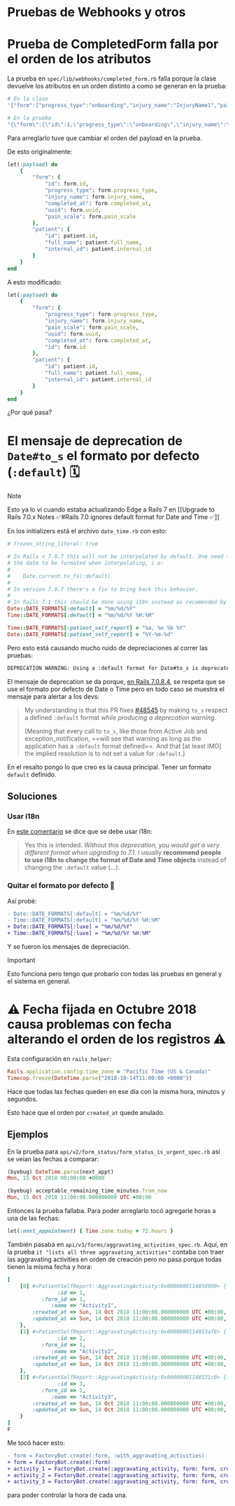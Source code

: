 # Pruebas de Webhooks y otros

# Prueba de CompletedForm falla por el orden de los atributos

La prueba en `spec/lib/webhooks/completed_form.rb` falla porque la clase devuelve los atributos en un orden distinto a como se generan en la prueba:
```ruby
# En la clase
'{"form":{"progress_type":"onboarding","injury_name":"InjuryName1","pain_scale":5,"uuid":"b254261a-1769-42ce-84f0-8a14a54eb3fb","completed_at":"2018-10-14T11:00:00.000Z","id":1},"patient":{"id":1,"full_name":"FirstName1 LastName1","internal_id":"58e194a8-9f6c-4de5-a0d4-266deec83f30"}}'

# En la prueba
"{\"form\":{\"id\":1,\"progress_type\":\"onboarding\",\"injury_name\":\"InjuryName1\",\"completed_at\":\"2018-10-14T11:00:00.000Z\",\"uuid\":\"b254261a-1769-42ce-84f0-8a14a54eb3fb\",\"pain_scale\":5},\"patient\":{\"id\":1,\"full_name\":\"FirstName1 LastName1\",\"internal_id\":\"58e194a8-9f6c-4de5-a0d4-266deec83f30\"}}",
```

Para arreglarlo tuve que cambiar el orden del payload en la prueba.

De esto originalmente:
```ruby
let(:payload) do
	{
		"form": {
			"id": form.id,
			"progress_type": form.progress_type,
			"injury_name": form.injury_name,
			"completed_at": form.completed_at,
			"uuid": form.uuid,
			"pain_scale": form.pain_scale
		},
		"patient": {
			"id": patient.id,
			"full_name": patient.full_name,
			"internal_id": patient.internal_id
		}
	}
end
```

A esto modificado:
```ruby
let(:payload) do
	{
		"form": {
			"progress_type": form.progress_type,
			"injury_name": form.injury_name,
			"pain_scale": form.pain_scale,
			"uuid": form.uuid,
			"completed_at": form.completed_at,
			"id": form.id
		},
		"patient": {
			"id": patient.id,
			"full_name": patient.full_name,
			"internal_id": patient.internal_id
		}
	}
end
```

¿Por qué pasa?

# El mensaje de deprecation de `Date#to_s` el formato por defecto (`:default`) 🗓️

> [!Note]
> Esto ya lo vi cuando estaba actualizando Edge a Rails 7 en [[Upgrade to Rails 7.0.x Notes ✅#Rails 7.0 ignores default format for Date and Time ✅]]

En los initializers está el archivo `date_time.rb` con esto:
```ruby
# frozen_string_literal: true

# In Rails < 7.0.7 this will not be interpolated by default. One need to explicitly tell
# the date to be formated when interpolating, i.e:
#
#    Date.current.to_fs(:default)
#
# In version 7.0.7 there's a fix to bring back this behavior.
#
# In Rails 7.1 this should be done using i18n instead as recomended by Rafael França -> https://github.com/rails/rails/pull/48555#issuecomment-1680844190
Date::DATE_FORMATS[:default] = "%m/%d/%Y"
Time::DATE_FORMATS[:default] = "%m/%d/%Y %H:%M"

Time::DATE_FORMATS[:patient_self_report] = "%a, %e %b %Y"
Date::DATE_FORMATS[:patient_self_report] = "%Y-%m-%d"
```

Pero esto está causando mucho ruido de depreciaciones al correr las pruebas:
```bash
DEPRECATION WARNING: Using a :default format for Date#to_s is deprecated. Please use Date#to_fs instead. If you fixed all places inside your application that you see this deprecation, you can set `ENV['RAILS_DISABLE_DEPRECATED_TO_S_CONVERSION']` to `"true"` in the `config/application.rb` file before the `Bundler.require` call to fix all the callers outside of your application. (called from block (4 levels) in <top (required)> at /Users/francisco/projects/luna-project/backend/spec/requests/patient_self_report/api/v2/form_status/form_status_is_urgent_spec.rb:40)
```

El mensaje de deprecation se da porque, [en Rails 7.0.8.4](https://github.com/rails/rails/pull/48555#issuecomment-1713935272), se respeta que se use el formato por defecto de Date o Time pero en todo caso se muestra el mensaje para alertar a los devs:

> My understanding is that this PR fixes [#48545](https://github.com/rails/rails/issues/48545) by making `to_s` respect a defined `:default` format _while producing a deprecation warning_.
>
> (Meaning that every call to `to_s`, like those from Active Job and exception_notification, ==will see that warning as long as the application has a `:default` format defined==. And that [at least IMO] the implied resolution is to not set a value for `:default`.)

En el resalto pongo lo que creo es la causa principal. Tener un formato `default` definido.

## Soluciones

### Usar i18n

En [este comentario](https://github.com/rails/rails/pull/48555#issuecomment-1680844190) se dice que se debe usar i18n:

> Yes this is intended. *Without this deprecation, you would get a very different format when upgrading to 7.1.* I usually **recommend people to use i18n to change the format of Date and Time objects** instead of changing the `:default` value (...).

### Quitar el formato por defecto 🎉

Así probé:
```diff
- Date::DATE_FORMATS[:default] = "%m/%d/%Y"
- Time::DATE_FORMATS[:default] = "%m/%d/%Y %H:%M"
+ Date::DATE_FORMATS[:luxe] = "%m/%d/%Y"
+ Time::DATE_FORMATS[:luxe] = "%m/%d/%Y %H:%M"
```

Y se fueron los mensajes de depreciación.

> [!important]
> Esto funciona pero tengo que probarlo con todas las pruebas en general y el sistema en general.


# ⚠️ Fecha fijada en Octubre 2018 causa problemas con fecha alterando el orden de los registros ⚠️

Esta configuración en `rails_helper`:
```ruby
Rails.application.config.time_zone = "Pacific Time (US & Canada)"
Timecop.freeze(DateTime.parse("2018-10-14T11:00:00 +0000"))
```

Hace que todas las fechas queden en ese día con la misma hora, minutos y segundos.

Esto hace que el orden por `created_at` quede anulado.

## Ejemplos

En la prueba para `api/v2/form_status/form_status_is_urgent_spec.rb` así se veían las fechas a comparar:
```ruby
(byebug) DateTime.parse(next_appt)
Mon, 15 Oct 2018 00:00:00 +0000

(byebug) acceptable_remaining_time_minutes.from_now
Mon, 15 Oct 2018 11:00:00.000000000 UTC +00:00
```

Entonces la prueba fallaba. Para poder arreglarlo tocó agregarle horas a una de las fechas:
```ruby
let(:next_appointment) { Time.zone.today + 72.hours }
```

También pasaba en `api/v3/forms/aggravating_activities_spec.rb`. Aquí, en la prueba `it "lists all three aggravating_activities"` contaba con traer las aggravating activities en orden de creación pero no pasa porque todas tienen la misma fecha y hora:
```ruby
[
    [0] #<PatientSelfReport::AggravatingActivity:0x0000000114858990> {
                :id => 1,
           :form_id => 1,
              :name => "Activity1",
        :created_at => Sun, 14 Oct 2018 11:00:00.000000000 UTC +00:00,
        :updated_at => Sun, 14 Oct 2018 11:00:00.000000000 UTC +00:00,
    },
    [1] #<PatientSelfReport::AggravatingActivity:0x0000000114853af8> {
                :id => 2,
           :form_id => 1,
              :name => "Activity2",
        :created_at => Sun, 14 Oct 2018 11:00:00.000000000 UTC +00:00,
        :updated_at => Sun, 14 Oct 2018 11:00:00.000000000 UTC +00:00,
    },
    [2] #<PatientSelfReport::AggravatingActivity:0x00000001148531c0> {
                :id => 3,
           :form_id => 1,
              :name => "Activity3",
        :created_at => Sun, 14 Oct 2018 11:00:00.000000000 UTC +00:00,
        :updated_at => Sun, 14 Oct 2018 11:00:00.000000000 UTC +00:00,
    }
]
F
```

Me tocó hacer esto:
```diff
- form = FactoryBot.create(:form, :with_aggravating_activities)
+ form = FactoryBot.create(:form)
+ activity_1 = FactoryBot.create(:aggravating_activity, form: form, created_at: Time.zone.now)
+ activity_2 = FactoryBot.create(:aggravating_activity, form: form, created_at: Time.zone.now + 2.hours)
+ activity_3 = FactoryBot.create(:aggravating_activity, form: form, created_at: Time.zone.now + 3.hours)
```

para poder controlar la hora de cada una.